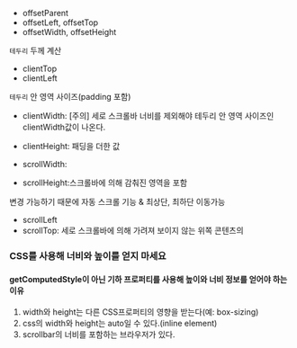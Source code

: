 
- offsetParent
- offsetLeft, offsetTop
- offsetWidth, offsetHeight

`테두리` 두께 계산
- clientTop
- clientLeft

`테두리` 안 영역 사이즈(padding 포함)
- clientWidth: [주의] 세로 스크롤바 너비를 제외해야 테두리 안 영역 사이즈인 clientWidth값이 나온다.
- clientHeight: 패딩을 더한 값


- scrollWidth:
- scrollHeight:스크롤바에 의해 감춰진 영역을 포함

변경 가능하기 때문에 자동 스크롤 기능 & 최상단, 최하단 이동가능
- scrollLeft
- scrollTop: 세로 스크롤바에 의해 가려져 보이지 않는 위쪽 콘텐츠의 

### CSS를 사용해 너비와 높이를 얻지 마세요
#### getComputedStyle이 아닌 기하 프로퍼티를 사용해 높이와 너비 정보를 얻어야 하는 이유
1. width와 height는 다른 CSS프로퍼티의 영향을 받는다(예: box-sizing)
2. css의 width와 height는 auto일 수 있다.(inline element)
3. scrollbar의 너비를 포함하는 브라우저가 있다.
